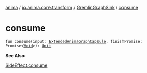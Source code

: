 [anima](../../index.md) / [io.anima.core.transform](../index.md) / [GremlinGraphSink](index.md) / [consume](./consume.md)

# consume

`fun consume(input: `[`ExtendedAnimaGraphCapsule`](../../io.anima.transform/-extended-anima-graph-capsule/index.md)`, finishPromise: Promise<`[`Void`](https://docs.oracle.com/javase/6/docs/api/java/lang/Void.html)`>): `[`Unit`](https://kotlinlang.org/api/latest/jvm/stdlib/kotlin/-unit/index.html)

**See Also**

[SideEffect.consume](../../io.anima.transform/-side-effect/consume.md)

